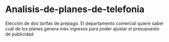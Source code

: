 # Analisis-de-planes-de-telefonia
Elección de dos tarifas de prepago. El departamento comercial quiere saber cuál de los planes genera más ingresos para poder ajustar el presupuesto de publicidad